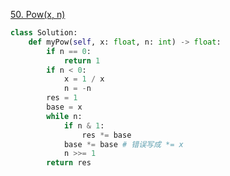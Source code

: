[50. Pow(x, n)](https://leetcode-cn.com/problems/powx-n/)

```python
class Solution:
    def myPow(self, x: float, n: int) -> float:
        if n == 0:
            return 1
        if n < 0:
            x = 1 / x
            n = -n
        res = 1
        base = x
        while n:
            if n & 1:
                res *= base
            base *= base # 错误写成 *= x
            n >>= 1
        return res
```